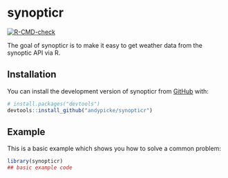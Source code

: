 
<!-- README.md is generated from README.Rmd. Please edit that file -->

# synopticr

<!-- badges: start -->

[![R-CMD-check](https://github.com/andypicke/synopticr/actions/workflows/R-CMD-check.yaml/badge.svg)](https://github.com/andypicke/synopticr/actions/workflows/R-CMD-check.yaml)
<!-- badges: end -->

The goal of synopticr is to make it easy to get weather data from the
synoptic API via R.

## Installation

You can install the development version of synopticr from
[GitHub](https://github.com/) with:

``` r
# install.packages("devtools")
devtools::install_github("andypicke/synopticr")
```

## Example

This is a basic example which shows you how to solve a common problem:

``` r
library(synopticr)
## basic example code
```
